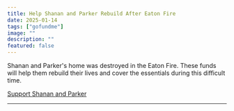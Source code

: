 ```yaml
---
title: Help Shanan and Parker Rebuild After Eaton Fire
date: 2025-01-14
tags: ["gofundme"]
image: ""
description: ""
featured: false
---
```


Shanan and Parker's home was destroyed in the Eaton Fire. These funds will help them rebuild their lives and cover the essentials during this difficult time.

[Support Shanan and Parker](https://www.gofundme.com/f/help-shanan-and-parker-rebuild-after-eaton-fire)

---
